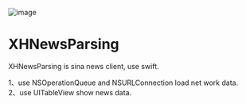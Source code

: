 ![image](https://github.com/xhzengAIB/LearnEnglish/raw/master/Screenshots/XHNews.gif)

XHNewsParsing
=============

XHNewsParsing is sina news client, use swift. 

1、use NSOperationQueue and NSURLConnection load net work data.                                  
2、use UITableView show news data.                                


